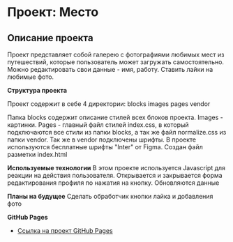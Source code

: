 # Проект: Место

## Описание проекта
Проект представляет собой галерею с фотографиями любимых мест из путешествий, которые пользователь может загружать  самостоятельно. Можно редактировать свои данные - имя, работу. Ставить лайки на любимые фото.

**Структура проекта**

Проект содержит в себе 4 директории:
blocks
images
pages
vendor

Папка blocks содержит описание стилей всех блоков проекта. Images - картинки. Pages - главный файл стилей index.css, в который подключаются все стили из папки blocks, а так же файл normalize.css из папки vendor. 
Так же в vendor подключены шрифты. В проекте используются бесплатные шрифты "Inter"  от Figma.
Создан файл разметки index.html

**Используемые технологии**
В этом проекте используется Javascript для реакции на действия пользователя. Открывается и закрывается форма редактирования профиля по нажатия на кнопку. Обновляются данные

**Планы на будущее**
Сделать обработчик кнопки лайка и добавления фото

**GitHub Pages**

* [Ссылка на проект GitHub Pages](https://yulia-chaika.github.io/mesto/)


